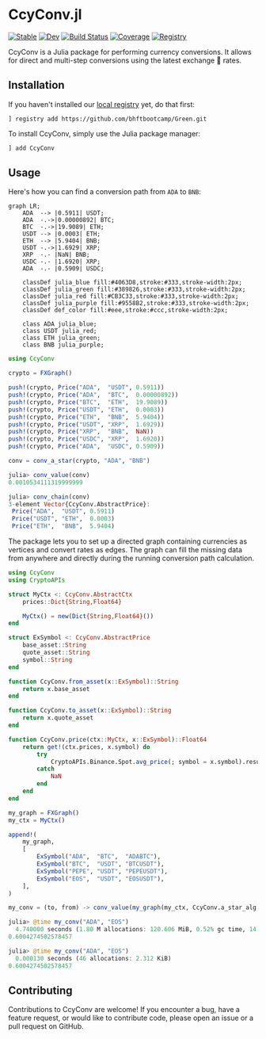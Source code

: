 # CcyConv.jl

[![Stable](https://img.shields.io/badge/docs-stable-blue.svg)](https://bhftbootcamp.github.io/CcyConv.jl/stable/)
[![Dev](https://img.shields.io/badge/docs-dev-blue.svg)](https://bhftbootcamp.github.io/CcyConv.jl/dev/)
[![Build Status](https://github.com/bhftbootcamp/CcyConv.jl/actions/workflows/Coverage.yml/badge.svg?branch=master)](https://github.com/bhftbootcamp/CcyConv.jl/actions/workflows/Coverage.yml?query=branch%3Amaster)
[![Coverage](https://codecov.io/gh/bhftbootcamp/CcyConv.jl/branch/master/graph/badge.svg)](https://codecov.io/gh/bhftbootcamp/CcyConv.jl)
[![Registry](https://img.shields.io/badge/registry-Green-green)](https://github.com/bhftbootcamp/Green)

CcyConv is a Julia package for performing currency conversions. It allows for direct and multi-step conversions using the latest exchange 💱 rates.

## Installation
If you haven't installed our [local registry](https://github.com/bhftbootcamp/Green) yet, do that first:
```
] registry add https://github.com/bhftbootcamp/Green.git
```

To install CcyConv, simply use the Julia package manager:

```julia
] add CcyConv
```

## Usage

Here's how you can find a conversion path from `ADA` to `BNB`:

```mermaid
graph LR;
    ADA  --> |0.5911| USDT;
    ADA  -.->|0.00000892| BTC;
    BTC  -.->|19.9089| ETH;
    USDT --> |0.0003| ETH;
    ETH  --> |5.9404| BNB;
    USDT -.->|1.6929| XRP;
    XRP  -.- |NaN| BNB;
    USDC -.- |1.6920| XRP;
    ADA  -.- |0.5909| USDC;

    classDef julia_blue fill:#4063D8,stroke:#333,stroke-width:2px;
    classDef julia_green fill:#389826,stroke:#333,stroke-width:2px;
    classDef julia_red fill:#CB3C33,stroke:#333,stroke-width:2px;
    classDef julia_purple fill:#9558B2,stroke:#333,stroke-width:2px;
    classDef def_color fill:#eee,stroke:#ccc,stroke-width:2px;

    class ADA julia_blue;
    class USDT julia_red;
    class ETH julia_green;
    class BNB julia_purple;
```

```julia
using CcyConv

crypto = FXGraph()

push!(crypto, Price("ADA",  "USDT", 0.5911))
push!(crypto, Price("ADA",  "BTC",  0.00000892))
push!(crypto, Price("BTC",  "ETH",  19.9089))
push!(crypto, Price("USDT", "ETH",  0.0003))
push!(crypto, Price("ETH",  "BNB",  5.9404))
push!(crypto, Price("USDT", "XRP",  1.6929))
push!(crypto, Price("XRP",  "BNB",  NaN))
push!(crypto, Price("USDC", "XRP",  1.6920))
push!(crypto, Price("ADA",  "USDC", 0.5909))

conv = conv_a_star(crypto, "ADA", "BNB")

julia> conv_value(conv)
0.0010534111319999999

julia> conv_chain(conv)
3-element Vector{CcyConv.AbstractPrice}:
 Price("ADA",  "USDT", 0.5911)
 Price("USDT", "ETH",  0.0003)
 Price("ETH",  "BNB",  5.9404)
```

The package lets you to set up a directed graph containing currencies as vertices and convert rates as edges. The graph can fill the missing data from anywhere and directly during the running conversion path calculation.

```julia
using CcyConv
using CryptoAPIs

struct MyCtx <: CcyConv.AbstractCtx
    prices::Dict{String,Float64}

    MyCtx() = new(Dict{String,Float64}())
end

struct ExSymbol <: CcyConv.AbstractPrice
    base_asset::String
    quote_asset::String
    symbol::String
end

function CcyConv.from_asset(x::ExSymbol)::String
    return x.base_asset
end

function CcyConv.to_asset(x::ExSymbol)::String
    return x.quote_asset
end

function CcyConv.price(ctx::MyCtx, x::ExSymbol)::Float64
    return get!(ctx.prices, x.symbol) do
        try
            CryptoAPIs.Binance.Spot.avg_price(; symbol = x.symbol).result.price
        catch
            NaN
        end
    end
end

my_graph = FXGraph()
my_ctx = MyCtx()

append!(
    my_graph,
    [
        ExSymbol("ADA",  "BTC",  "ADABTC"),
        ExSymbol("BTC",  "USDT", "BTCUSDT"),
        ExSymbol("PEPE", "USDT", "PEPEUSDT"),
        ExSymbol("EOS",  "USDT", "EOSUSDT"),
    ],
)

my_conv = (to, from) -> conv_value(my_graph(my_ctx, CcyConv.a_star_alg, to, from))

julia> @time my_conv("ADA", "EOS")
  4.740000 seconds (1.80 M allocations: 120.606 MiB, 0.52% gc time, 14.55% compilation time)
0.6004274502578457

julia> @time my_conv("ADA", "EOS")
  0.000130 seconds (46 allocations: 2.312 KiB)
0.6004274502578457
```

## Contributing

Contributions to CcyConv are welcome! If you encounter a bug, have a feature request, or would like to contribute code, please open an issue or a pull request on GitHub.
